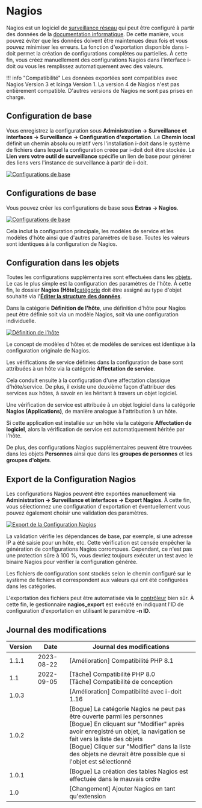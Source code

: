 # Nagios

Nagios est un logiciel de [surveillance réseau](./index.md) qui peut être configuré à partir des données de la [documentation informatique](../../glossary.md). De cette manière, vous pouvez éviter que les données doivent être maintenues deux fois et vous pouvez minimiser les erreurs. La fonction d'exportation disponible dans i-doit permet la création de configurations complètes ou partielles. À cette fin, vous créez manuellement des configurations Nagios dans l'interface i-doit ou vous les remplissez automatiquement avec des valeurs.

!!! info "Compatibilité"
    Les données exportées sont compatibles avec Nagios Version 3 et Icinga Version 1. La version 4 de Nagios n'est pas entièrement compatible. D'autres versions de Nagios ne sont pas prises en charge.

## Configuration de base

Vous enregistrez la configuration sous **Administration → Surveillance et interfaces → Surveillance → Configuration d'exportation**. Le **Chemin local** définit un chemin absolu ou relatif vers l'installation i-doit dans le système de fichiers dans lequel la configuration créée par i-doit doit être stockée. Le **Lien vers votre outil de surveillance** spécifie un lien de base pour générer des liens vers l'instance de surveillance à partir de i-doit.

[![Configurations de base](../../assets/images/en/automation-and-integration/network-monitoring/nagios/1-nag.png)](../../assets/images/en/automation-and-integration/network-monitoring/nagios/1-nag.png)

## Configurations de base 

Vous pouvez créer les configurations de base sous **Extras → Nagios**.

[![Configurations de base](../../assets/images/en/automation-and-integration/network-monitoring/nagios/2-nag.png)](../../assets/images/en/automation-and-integration/network-monitoring/nagios/2-nag.png)

Cela inclut la configuration principale, les modèles de service et les modèles d'hôte ainsi que d'autres paramètres de base. Toutes les valeurs sont identiques à la configuration de Nagios.

## Configuration dans les objets 

Toutes les configurations supplémentaires sont effectuées dans les [objets](../../basics/structure-of-the-it-documentation.md). Le cas le plus simple est la configuration des paramètres de l'hôte. À cette fin, le dossier **Nagios (Hôte)**[catégorie](../../basics/structure-of-the-it-documentation.md) doit être assigné au type d'objet souhaité via l'**[Éditer la structure des données](../../basics/assignment-of-categories-to-object-types.md)**.

Dans la catégorie **Définition de l'hôte**, une définition d'hôte pour Nagios peut être définie soit via un modèle Nagios, soit via une configuration individuelle.

[![Définition de l'hôte](../../assets/images/en/automation-and-integration/network-monitoring/nagios/3-nag.png)](../../assets/images/en/automation-and-integration/network-monitoring/nagios/3-nag.png)

Le concept de modèles d'hôtes et de modèles de services est identique à la configuration originale de Nagios.

Les vérifications de service définies dans la configuration de base sont attribuées à un hôte via la catégorie **Affectation de service**.

Cela conduit ensuite à la configuration d'une affectation classique d'hôte/service. De plus, il existe une deuxième façon d'attribuer des services aux hôtes, à savoir en les héritant à travers un objet logiciel.

Une vérification de service est attribuée à un objet logiciel dans la catégorie **Nagios (Applications)**, de manière analogue à l'attribution à un hôte.

Si cette application est installée sur un hôte via la catégorie **Affectation de logiciel**, alors la vérification de service est automatiquement héritée par l'hôte.

De plus, des configurations Nagios supplémentaires peuvent être trouvées dans les objets **Personnes** ainsi que dans les **groupes de personnes** et les **groupes d'objets**.

## Export de la Configuration Nagios

Les configurations Nagios peuvent être exportées manuellement via **Administration → Surveillance et interfaces → Export Nagios**. À cette fin, vous sélectionnez une configuration d'exportation et éventuellement vous pouvez également choisir une validation des paramètres.

[![Export de la Configuration Nagios](../../assets/images/en/automation-and-integration/network-monitoring/nagios/4-nag.png)](../../assets/images/en/automation-and-integration/network-monitoring/nagios/4-nag.png)

La validation vérifie les dépendances de base, par exemple, si une adresse IP a été saisie pour un hôte, etc. Cette vérification est censée empêcher la génération de configurations Nagios corrompues. Cependant, ce n'est pas une protection sûre à 100 %, vous devriez toujours exécuter un test avec le binaire Nagios pour vérifier la configuration générée.

Les fichiers de configuration sont stockés selon le chemin configuré sur le système de fichiers et correspondent aux valeurs qui ont été configurées dans les catégories.

L'exportation des fichiers peut être automatisée via le [contrôleur](../cli/index.md) bien sûr. À cette fin, le gestionnaire **nagios_export** est exécuté en indiquant l'ID de configuration d'exportation en utilisant le paramètre **-n ID**.

## Journal des modifications

| Version | Date       | Journal des modifications                                                                                                                                                                                                      |
| ------- | ---------- | ------------------------------------------------------------------------------------------------------------------------------------------------------------------------------------------------------------------------------- |
| 1.1.1   | 2023-08-22 | [Amélioration] Compatibilité PHP 8.1                                                                                                                                                                                           |
| 1.1     | 2022-09-05 | [Tâche] Compatibilité PHP 8.0  <br>[Tâche] Compatibilité de conception                                                                                                                                                          |
| 1.0.3   |            | [Amélioration] Compatibilité avec i-doit 1.16                                                                                                                                                                                   |
| 1.0.2   |            | [Bogue] La catégorie Nagios ne peut pas être ouverte parmi les personnes  <br>[Bogue] En cliquant sur "Modifier" après avoir enregistré un objet, la navigation se fait vers la liste des objets  <br>[Bogue] Cliquer sur "Modifier" dans la liste des objets ne devrait être possible que si l'objet est sélectionné |
| 1.0.1   |            | [Bogue] La création des tables Nagios est effectuée dans le mauvais ordre                                                                                                                                                       |
| 1.0     |            | [Changement] Ajouter Nagios en tant qu'extension                                                                                                                                                                               |


